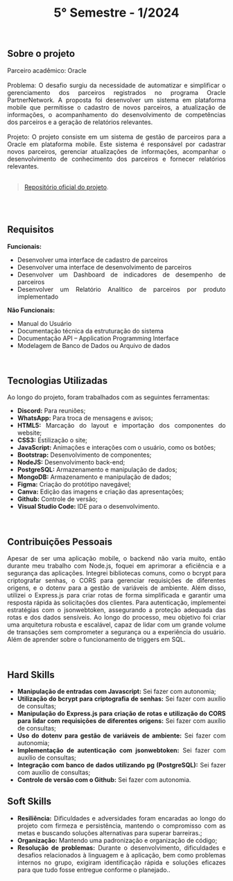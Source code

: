 <h1 align="center"> 5° Semestre - 1/2024 </h1>
<p align="center">
</p>

<br>

## Sobre o projeto 

<div align="justify">
  Parceiro acadêmico: Oracle
  <br><br>
  Problema: O desafio surgiu da necessidade de automatizar e simplificar o gerenciamento dos parceiros registrados no programa Oracle PartnerNetwork. A proposta foi desenvolver um sistema em plataforma mobile que permitisse o cadastro de novos parceiros, a atualização de informações, o acompanhamento do desenvolvimento de competências dos parceiros e a geração de relatórios relevantes.
  <br><br>
  Projeto: O projeto consiste em um sistema de gestão de parceiros para a Oracle em plataforma mobile. Este sistema é responsável por cadastrar novos parceiros, gerenciar atualizações de informações, acompanhar o desenvolvimento de conhecimento dos parceiros e fornecer relatórios relevantes.
  <br>
<div><br>
  
> [Repositório oficial do projeto](https://github.com/atomofatec/API-ORACLE).

<br>


<br>
  
## Requisitos 
 
**Funcionais:**<br>
- Desenvolver uma interface de cadastro de parceiros
- Desenvolver uma interface de desenvolvimento de parceiros
- Desenvolver um Dashboard de indicadores de desempenho de parceiros
- Desenvolver um Relatório Analítico de parceiros por produto implementado

**Não Funcionais:**<br>
- Manual do Usuário
- Documentação técnica da estruturação do sistema
- Documentação API – Application Programming Interface
- Modelagem de Banco de Dados ou Arquivo de dados
<br>

## Tecnologias Utilizadas
Ao longo do projeto, foram trabalhados com as seguintes ferramentas:
<br>
  - **Discord:** Para reuniões;
  - **WhatsApp:** Para troca de mensagens e avisos;
  - **HTML5:** Marcação do layout e importação dos componentes do website; 
  - **CSS3:** Estilização o site;
  - **JavaScript:** Animações e interações com o usuário, como os botões;
  - **Bootstrap:** Desenvolvimento de componentes;
  - **NodeJS:** Desenvolvimento back-end;
  - **PostgreSQL:** Armazenamento e manipulação de dados;
  - **MongoDB:** Armazenamento e manipulação de dados;
  - **Figma:** Criação do protótipo navegável;
  - **Canva:** Edição das imagens e criação das apresentações;
  - **Github:** Controle de versão;
  - **Visual Studio Code:** IDE para o desenvolvimento.
  
<br>

## Contribuições Pessoais
<div align="justify">

Apesar de ser uma aplicação mobile, o backend não varia muito, então durante meu trabalho com Node.js, foquei em aprimorar a eficiência e a segurança das aplicações. Integrei bibliotecas comuns, como o bcrypt para criptografar senhas, o CORS para gerenciar requisições de diferentes origens, e o dotenv para a gestão de variáveis de ambiente. Além disso, utilizei o Express.js para criar rotas de forma simplificada e garantir uma resposta rápida às solicitações dos clientes. Para autenticação, implementei estratégias com o jsonwebtoken, assegurando a proteção adequada das rotas e dos dados sensíveis. Ao longo do processo, meu objetivo foi criar uma arquitetura robusta e escalável, capaz de lidar com um grande volume de transações sem comprometer a segurança ou a experiência do usuário. Além de aprender sobre o funcionamento de triggers em SQL.
<div>

<br>

## Hard Skills
- **Manipulação de entradas com Javascript:** Sei fazer com autonomia; <br>
- **Utilização do bcrypt para criptografia de senhas:** Sei fazer com auxílio de consultas; <br>
- **Manipulação do Express.js para criação de rotas e utilização do CORS para lidar com requisições de diferentes origens:** Sei fazer com auxílio de consultas; <br>
- **Uso do dotenv para gestão de variáveis de ambiente:** Sei fazer com autonomia; <br>
- **Implementação de autenticação com jsonwebtoken:** Sei fazer com auxílio de consultas; <br>
- **Integração com banco de dados utilizando pg (PostgreSQL):** Sei fazer com auxílio de consultas; <br>
- **Controle de versão com o Github:** Sei fazer com autonomia. <br>



## Soft Skills
 - **Resiliência:** Dificuldades e adversidades foram encaradas ao longo do projeto com firmeza e persistência, mantendo o compromisso com as metas e buscando soluções alternativas para superar barreiras.; <br>
 - **Organização:** Mantendo uma padronização e organização de código; <br>
 - **Resolução de problemas:** Durante o desenvolvimento, dificuldades e desafios relacionados à linguagem e à aplicação, bem como problemas internos no grupo, exigiram identificação rápida e soluções eficazes para que tudo fosse entregue conforme o planejado.. <br>

